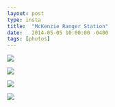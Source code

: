 ```yaml
---
layout: post
type: insta
title:  "McKenzie Ranger Station"
date:   2014-05-05 10:00:00 -0400
tags: [photos]
---
```


[![](https://farm5.staticflickr.com/4825/45221875904_993d444c66_o_d.jpg)](https://farm5.staticflickr.com/4822/45221876044_f0d9ee5313_o_d.jpg)

[![](https://farm5.staticflickr.com/4859/32074907178_240b56e2a5_o_d.jpg)](https://farm5.staticflickr.com/4822/45221876044_f0d9ee5313_o_d.jpg)

[![](https://farm5.staticflickr.com/4867/32074907108_ba8de5e3a9_o_d.jpg)](https://farm5.staticflickr.com/4822/45221876044_f0d9ee5313_o_d.jpg)

[![](https://farm5.staticflickr.com/4822/45221876044_f0d9ee5313_o_d.jpg)](https://farm5.staticflickr.com/4822/45221876044_f0d9ee5313_o_d.jpg)
